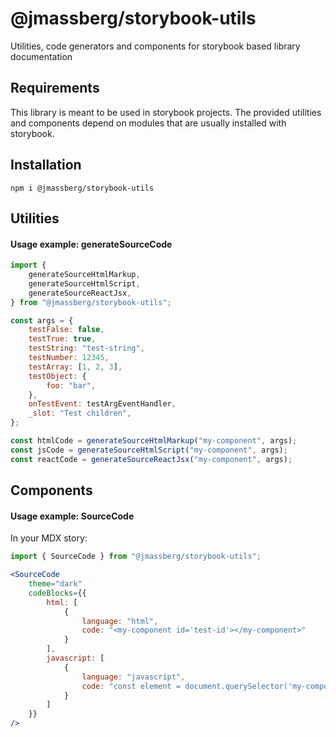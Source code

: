 # @jmassberg/storybook-utils

Utilities, code generators and components for storybook based library documentation

## Requirements

This library is meant to be used in storybook projects.
The provided utilities and components depend on modules that are usually installed with storybook.

## Installation

```shell
npm i @jmassberg/storybook-utils
```

## Utilities

#### Usage example: generateSourceCode

```jsx
import {
    generateSourceHtmlMarkup,
    generateSourceHtmlScript,
    generateSourceReactJsx,
} from "@jmassberg/storybook-utils";

const args = {
    testFalse: false,
    testTrue: true,
    testString: "test-string",
    testNumber: 12345,
    testArray: [1, 2, 3],
    testObject: {
        foo: "bar",
    },
    onTestEvent: testArgEventHandler,
    _slot: "Test children",
};

const htmlCode = generateSourceHtmlMarkup("my-component", args);
const jsCode = generateSourceHtmlScript("my-component", args);
const reactCode = generateSourceReactJsx("my-component", args);
```

## Components

#### Usage example: SourceCode

In your MDX story:

```jsx
import { SourceCode } from "@jmassberg/storybook-utils";

<SourceCode
    theme="dark"
    codeBlocks={{
        html: [
            {
                language: "html",
                code: "<my-component id='test-id'></my-component>"
            }
        ],
        javascript: [
            {
                language: "javascript",
                code: "const element = document.querySelector('my-component#test-id');"
            }
        ]
    }}
/>
```
